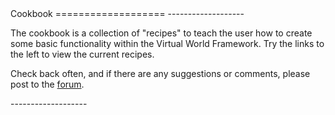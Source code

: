 <a name="cookbook" />

<div class="well" markdown="1">
Cookbook
===================
-------------------

The cookbook is a collection of "recipes" to teach the user how to create some basic functionality within the Virtual World Framework. Try the links to the left to view the current recipes. 

Check back often, and if there are any suggestions or comments, please post to the [forum](../forum.html).

</div>
-------------------